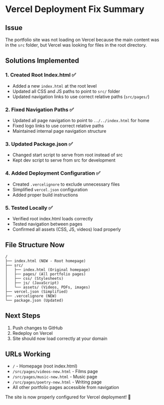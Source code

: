 # Vercel Deployment Fix Summary

## Issue
The portfolio site was not loading on Vercel because the main content was in the `src` folder, but Vercel was looking for files in the root directory.

## Solutions Implemented

### 1. Created Root Index.html ✅
- Added a new `index.html` at the root level
- Updated all CSS and JS paths to point to `src/` folder
- Updated navigation links to use correct relative paths (`src/pages/`)

### 2. Fixed Navigation Paths ✅
- Updated all page navigation to point to `../../index.html` for home
- Fixed logo links to use correct relative paths
- Maintained internal page navigation structure

### 3. Updated Package.json ✅
- Changed start script to serve from root instead of src
- Kept dev script to serve from src for development

### 4. Added Deployment Configuration ✅
- Created `.vercelignore` to exclude unnecessary files
- Simplified `vercel.json` configuration
- Added proper build instructions

### 5. Tested Locally ✅
- Verified root index.html loads correctly
- Tested navigation between pages
- Confirmed all assets (CSS, JS, videos) load properly

## File Structure Now
```
/
├── index.html (NEW - Root homepage)
├── src/
│   ├── index.html (Original homepage)
│   ├── pages/ (All portfolio pages)
│   ├── css/ (Stylesheets)
│   ├── js/ (JavaScript)
│   └── assets/ (Videos, PDFs, images)
├── vercel.json (Simplified)
├── .vercelignore (NEW)
└── package.json (Updated)
```

## Next Steps
1. Push changes to GitHub
2. Redeploy on Vercel
3. Site should now load correctly at your domain

## URLs Working
- `/` - Homepage (root index.html)
- `/src/pages/videos-new.html` - Films page
- `/src/pages/music-new.html` - Music page
- `/src/pages/poetry-new.html` - Writing page
- All other portfolio pages accessible from navigation

The site is now properly configured for Vercel deployment! 🚀
